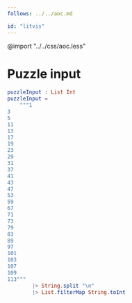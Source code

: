 ```yaml
---
follows: ../../aoc.md

id: "litvis"
---
```


@import "../../css/aoc.less"

# Puzzle input

```elm {l=hidden r}
puzzleInput : List Int
puzzleInput =
    """1
3
5
11
13
17
19
23
29
31
37
41
43
47
53
59
67
71
73
79
83
89
97
101
103
107
109
113"""
        |> String.split "\n"
        |> List.filterMap String.toInt
```

